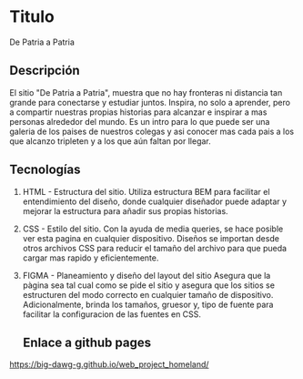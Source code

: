 # Titulo

De Patria a Patria

## Descripción

El sitio "De Patria a Patria", muestra que no hay fronteras ni distancia tan grande para conectarse y estudiar juntos. Inspira, no solo a aprender, pero a compartir nuestras propias historias para alcanzar e inspirar a mas personas alrededor del mundo. Es un intro para lo que puede ser una galeria de los paises de nuestros colegas y asi conocer mas cada pais a los que alcanzo tripleten y a los que aún faltan por llegar.

## Tecnologías

1. HTML - Estructura del sitio.
   Utiliza estructura BEM para facilitar el entendimiento del diseño, donde cualquier diseñador puede adaptar y mejorar la estructura para añadir sus propias historias.
2. CSS - Estilo del sitio.
   Con la ayuda de media queries, se hace posible ver esta pagina en cualquier dispositivo. Diseños se importan desde otros archivos CSS para reducir el tamaño del archivo para que pueda cargar mas rapido y eficientemente.
3. FIGMA - Planeamiento y diseño del layout del sitio
   Asegura que la pàgina sea tal cual como se pide el sitio y asegura que los sitios se estructuren del modo correcto en cualquier tamaño de dispositivo. Adicionalmente, brinda los tamaños, gruesor y, tipo de fuente para facilitar la configuracion de las fuentes en CSS.

   ## Enlace a github pages

https://big-dawg-g.github.io/web_project_homeland/
